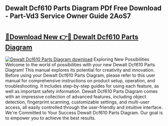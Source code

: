 ## Dewalt Dcf610 Parts Diagram PDf Free Download - Part-Vd3 Service Owner Guide 2AoS7

# <h2><a href="http://dfi02bf.blite.top/?on=Dewalt+Dcf610+Parts+Diagram">🔗Download New 👉🔴 Dewalt Dcf610 Parts Diagram</a></h2>

[![Dewalt Dcf610 Parts Diagram download](https://i.imgur.com/lujVjoI.png)](http://dfi02bf.blite.top/?on=Dewalt+Dcf610+Parts+Diagram)
Exploring New Possibilities Welcome to the world of possibilities with your new Dewalt Dcf610 Parts Diagram! This manual explores its potential for creativity and innovation. Before using your Dewalt Dcf610 Parts Diagram, please refer to this user manual for comprehensive instructions on product setup, operation, and troubleshooting. It includes step-by-step guides for using each feature, as well as important safety information. Dewalt Dcf610 Parts Diagram comes with an impressive collection of advanced features, including object detection, fingerprint scanning, customizable settings, and multi-user access, all easily controlled through the user-friendly and intuitive interface. We're Committed to Your Success Dewalt Dcf610 Parts Diagram. Our goal is to empower you to achieve the best results.
